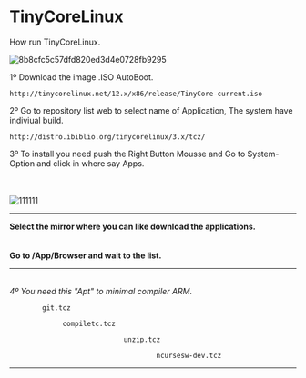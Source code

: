 # TinyCoreLinux
How run TinyCoreLinux.

![8b8cfc5c57dfd820ed3d4e0728fb9295](https://user-images.githubusercontent.com/74788266/128921665-7f5be774-3c25-4910-81b1-142a860e4890.png)


1º Download the image .ISO AutoBoot.

    http://tinycorelinux.net/12.x/x86/release/TinyCore-current.iso

2º Go to repository list web to select name of Application, The system have indiviual build.

    http://distro.ibiblio.org/tinycorelinux/3.x/tcz/
    
    
3º To install you need push the Right Button Mousse and Go to System-Option and click in where say Apps.</b><br>
<br>
<br>

![111111](https://user-images.githubusercontent.com/74788266/128923314-730ebd20-d905-43f0-bc27-58cdddaf1b71.jpg)
________________________________________________________________
<b>Select the mirror where you can like download the applications.</b><br>
<br>
<br>
<b> Go to /App/Browser and wait to the list. </b><br>
_____________________________________________________________________________

<br>
<em>4º You need this "Apt" to minimal compiler ARM.</em>


            git.tcz
            
                 compiletc.tcz

                                unzip.tcz

                                        ncursesw-dev.tcz

_________________________________________________________________

    
    





